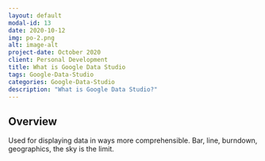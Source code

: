 ```yaml
---
layout: default
modal-id: 13
date: 2020-10-12
img: po-2.png
alt: image-alt
project-date: October 2020
client: Personal Development
title: What is Google Data Studio
tags: Google-Data-Studio
categories: Google-Data-Studio
description: "What is Google Data Studio?"
---
```


## Overview

Used for displaying data in ways more comprehensible. Bar, line, burndown, geographics, the sky is the limit.